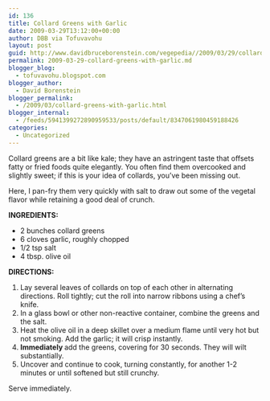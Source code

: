 ```yaml
---
id: 136
title: Collard Greens with Garlic
date: 2009-03-29T13:12:00+00:00
author: DBB via Tofuvavohu
layout: post
guid: http://www.davidbruceborenstein.com/vegepedia//2009/03/29/collard-greens-with-garlic/
permalink: 2009-03-29-collard-greens-with-garlic.md
blogger_blog:
  - tofuvavohu.blogspot.com
blogger_author:
  - David Borenstein
blogger_permalink:
  - /2009/03/collard-greens-with-garlic.html
blogger_internal:
  - /feeds/5941399272890959533/posts/default/8347061980459188426
categories:
  - Uncategorized
---
```

Collard greens are a bit like kale; they have an astringent taste that offsets fatty or fried foods quite elegantly. You often find them overcooked and slightly sweet; if this is your idea of collards, you&#8217;ve been missing out.

Here, I pan-fry them very quickly with salt to draw out some of the vegetal flavor while retaining a good deal of crunch.

<span style="font-weight: bold;">INGREDIENTS:<br /></span> 

  * 2 bunches collard greens
  * 6 cloves garlic, roughly chopped<span style="text-decoration: underline;"></span>[](http://tofuvavohu.blogspot.com/2008/06/how-to-crush-garlic.html)
  * 1/2 tsp salt
  * 4 tbsp. olive oil

<span style="font-weight: bold;">DIRECTIONS:<br /></span> 

  1. Lay several leaves of collards on top of each other in alternating directions. Roll tightly; cut the roll into narrow ribbons using a chef&#8217;s knife.
  2. In a glass bowl or other non-reactive container, combine the greens and the salt.
  3. Heat the olive oil in a deep skillet over a medium flame until very hot but not smoking. Add the garlic; it will crisp instantly.
  4. <span style="font-weight: bold;">Immediately </span>add the greens, covering for 30 seconds. They will wilt substantially.
  5. Uncover and continue to cook, turning constantly, for another 1-2 minutes or until softened but still crunchy.

Serve immediately.
